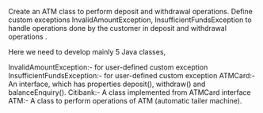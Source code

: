 Create an ATM class to perform deposit and withdrawal operations. 
Define custom exceptions InvalidAmountException, InsufficientFundsException 
to handle operations done by the customer in deposit and withdrawal operations .

Here we need to develop mainly 5 Java classes,

InvalidAmountException:- for user-defined custom exception
InsufficientFundsException:- for user-defined custom exception
ATMCard:- An interface, which has properties deposit(), withdraw() and balanceEnquiry().
Citibank:- A class implemented from ATMCard interface
ATM:- A class to perform operations of ATM (automatic tailer machine).
